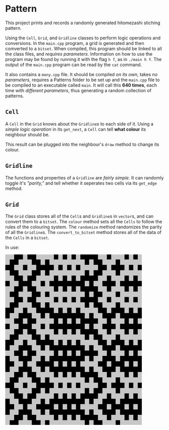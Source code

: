 
# Pattern

This project prints and records a randomly generated hitomezashi stiching pattern.

Using the `Cell`, `Grid`, and `Gridline` classes to perform logic operations and conversions.
In the `main.cpp` program, a grid is generated and then comverted to a `bitset`.
When compiled, this program should be linked to all the class files, and *requires parameters*.
Information on how to use the program may be found by running it with the flag `h f`, as in `./main h f`.
The output of the `main.cpp` program can be read by the `cat` command.

It also contains a `many.cpp` file.
It should be compiled *on its own*, takes *no parameters*, requires a Patterns folder to be set up and the `main.cpp` file to be compiled to an executable called `main`.
It will call this **640 times**, each time with *different parameters*, thus generating a random collection of patterns.

## `Cell`

A `Cell` in the `Grid` knows about the `Gridline`s to each side of it.
Using a *simple logic operation* in its `get_next`, a `Cell` can tell **what colour** its neighbour should be.

This result can be plugged into the neighbour's `draw` method to change its colour.

## `Gridline`

The functions and properties of a `Gridline` are *fairly simple*.
It can randomly toggle it's *"parity,"* and tell whether it seperates two cells via its `get_edge` method.

## `Grid`

The `Grid` class stores all of the `Cell`s and `Gridline`s in `vector`s, and can convert them to a `bitset`.
The `colour` method sets all the `Cells` to follow the rules of the colouring system.
The `randomize` method randomizes the parity of all the `Gridline`s.
The `convert_to_bitset` method stores all of the data of the `Cells` in a `bitset`.

In use:

![Pattern](./example.png "So cool!")